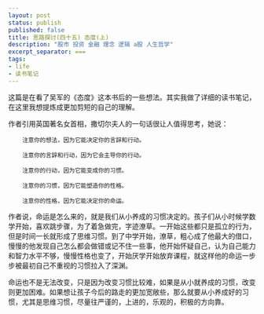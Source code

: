 ```yaml
---
layout: post
status: publish
published: false
title: 思路探讨(四十五) 态度(上)
description: "股市 投资 金融 理念 逻辑 a股 人生哲学"
excerpt_separator: ===
tags:
- life
- 读书笔记
---
```



这篇是在看了吴军的《态度》这本书后的一些想法。其实我做了详细的读书笔记，在这里我想提炼成更加剪短的自己的理解。

作者引用英国著名女首相，撒切尔夫人的一句话很让人值得思考，她说：

		注意你的想法，因为它能决定你的言辞和行动。

		注意你的言辞和行动，因为它会主导你的行动。

		注意你的行动，因为它能变成你的习惯。

		注意你的习惯，因为它能塑造你的性格。

		注意你的性格，因为它能决定你的命运。

作者说，命运是怎么来的，就是我们从小养成的习惯决定的。孩子们从小时候学数学开始，喜欢跳步骤，为了着急做完，字迹潦草。一开始这些都只是孤立的行为，但是时间一长就形成了思维习惯。到了中学开始，潦草，粗心成了他最大的借口，慢慢的他发现自己怎么都会做错或记不住一些事，他开始怀疑自己，认为自己能力和智力水平不够，慢慢性格也变了，开始厌学开始放弃课程，就这样他的命运一步步被最初自己不重视的习惯拉入了深渊。

命运也不是无法改变，只是因为改变习惯比较难，如果是从小就养成的习惯，改变则更加困难。如果想让孩子今后的路走的更加宽敞些，那么就要从小养成好的习惯，尤其是思维习惯，尽量往严谨的，上进的，乐观的，积极的方向靠。



